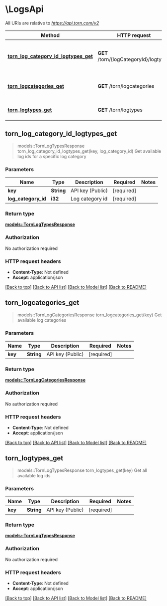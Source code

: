 # \LogsApi

All URIs are relative to *https://api.torn.com/v2*

Method | HTTP request | Description
------------- | ------------- | -------------
[**torn_log_category_id_logtypes_get**](LogsApi.md#torn_log_category_id_logtypes_get) | **GET** /torn/{logCategoryId}/logtypes | Get available log ids for a specific log category
[**torn_logcategories_get**](LogsApi.md#torn_logcategories_get) | **GET** /torn/logcategories | Get available log categories
[**torn_logtypes_get**](LogsApi.md#torn_logtypes_get) | **GET** /torn/logtypes | Get all available log ids



## torn_log_category_id_logtypes_get

> models::TornLogTypesResponse torn_log_category_id_logtypes_get(key, log_category_id)
Get available log ids for a specific log category

### Parameters


Name | Type | Description  | Required | Notes
------------- | ------------- | ------------- | ------------- | -------------
**key** | **String** | API key (Public) | [required] |
**log_category_id** | **i32** | Log category id | [required] |

### Return type

[**models::TornLogTypesResponse**](TornLogTypesResponse.md)

### Authorization

No authorization required

### HTTP request headers

- **Content-Type**: Not defined
- **Accept**: application/json

[[Back to top]](#) [[Back to API list]](../README.md#documentation-for-api-endpoints) [[Back to Model list]](../README.md#documentation-for-models) [[Back to README]](../README.md)


## torn_logcategories_get

> models::TornLogCategoriesResponse torn_logcategories_get(key)
Get available log categories

### Parameters


Name | Type | Description  | Required | Notes
------------- | ------------- | ------------- | ------------- | -------------
**key** | **String** | API key (Public) | [required] |

### Return type

[**models::TornLogCategoriesResponse**](TornLogCategoriesResponse.md)

### Authorization

No authorization required

### HTTP request headers

- **Content-Type**: Not defined
- **Accept**: application/json

[[Back to top]](#) [[Back to API list]](../README.md#documentation-for-api-endpoints) [[Back to Model list]](../README.md#documentation-for-models) [[Back to README]](../README.md)


## torn_logtypes_get

> models::TornLogTypesResponse torn_logtypes_get(key)
Get all available log ids

### Parameters


Name | Type | Description  | Required | Notes
------------- | ------------- | ------------- | ------------- | -------------
**key** | **String** | API key (Public) | [required] |

### Return type

[**models::TornLogTypesResponse**](TornLogTypesResponse.md)

### Authorization

No authorization required

### HTTP request headers

- **Content-Type**: Not defined
- **Accept**: application/json

[[Back to top]](#) [[Back to API list]](../README.md#documentation-for-api-endpoints) [[Back to Model list]](../README.md#documentation-for-models) [[Back to README]](../README.md)

